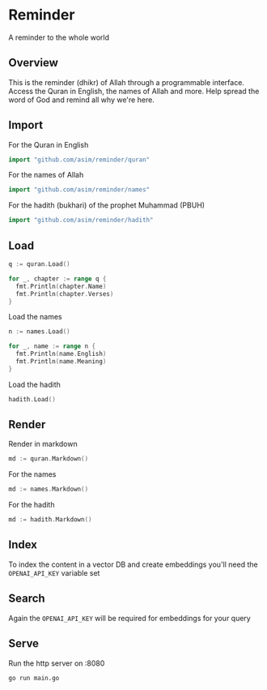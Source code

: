 # Reminder

A reminder to the whole world

## Overview

This is the reminder (dhikr) of Allah through a programmable interface. Access the Quran in English, the names of Allah and more. 
Help spread the word of God and remind all why we're here. 

## Import

For the Quran in English

```go
import "github.com/asim/reminder/quran"
```

For the names of Allah

```go
import "github.com/asim/reminder/names"
```

For the hadith (bukhari) of the prophet Muhammad (PBUH)

```go
import "github.com/asim/reminder/hadith"
```

## Load

```go
q := quran.Load()

for _, chapter := range q {
  fmt.Println(chapter.Name)
  fmt.Println(chapter.Verses)
}
```

Load the names

```go
n := names.Load()

for _, name := range n {
  fmt.Println(name.English)
  fmt.Println(name.Meaning)
}
```

Load the hadith

```go
hadith.Load()
```

## Render

Render in markdown

```go
md := quran.Markdown()
```

For the names

```go
md := names.Markdown()
```

For the hadith

```go
md := hadith.Markdown()
```

## Index

To index the content in a vector DB and create embeddings you'll need the `OPENAI_API_KEY` variable set

## Search

Again the `OPENAI_API_KEY` will be required for embeddings for your query 

## Serve

Run the http server on :8080 

```
go run main.go
```
